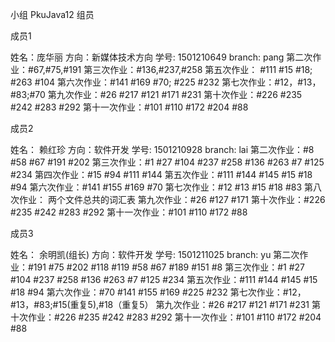 小组 PkuJava12
组员

成员1

姓名：庞华丽
方向：新媒体技术方向
学号: 1501210649
branch: pang
第二次作业：#67,#75,#191
第三次作业：#136,#237,#258
第五次作业： #111 #15 #18; #263 #104
第六次作业：#141 #169 #70; #225 #232
第七次作业：#12，#13，#83;#70
第九次作业：#26 #217 #121 #171 #231
第十次作业：#226 #235 #242 #283 #292
第十一次作业：#101 #110 #172 #204 #88


成员2

姓名： 赖红珍
方向：软件开发
学号: 1501210928
branch: lai
第二次作业：#8 #58 #67 #191 #202
第三次作业：#1 #27 #104 #237 #258 #136 #263 #7 #125 #234
第四次作业：#15 #94 #111 #144
第五次作业：#111 #144 #145 #15 #18 #94
第六次作业：#141 #155 #169 #70
第七次作业：#12 #13 #15 #18 #83
第八次作业： 两个文件总共的词汇表
第九次作业：#26 #127 #171
第十次作业：#226 #235 #242 #283 #292
第十一次作业：#101 #110 #172 #88

成员3

姓名： 余明凯(组长)
方向：软件开发
学号: 1501211025
branch: yu
第二次作业：#191 #75 #202 #118 #119 #58 #67 #189 #151 #8
第三次作业：#1 #27 #104 #237 #258 #136 #263 #7 #125 #234
第五次作业：#111 #144 #145 #15 #18 #94
第六次作业：#70 #141 #155 #169 #225 #232
第七次作业：#12，#13，#83;#15(重复5),#18（重复5）
第九次作业：#26 #217 #121 #171 #231
第十次作业：#226 #235 #242 #283 #292
第十一次作业：#101 #110 #172 #204 #88